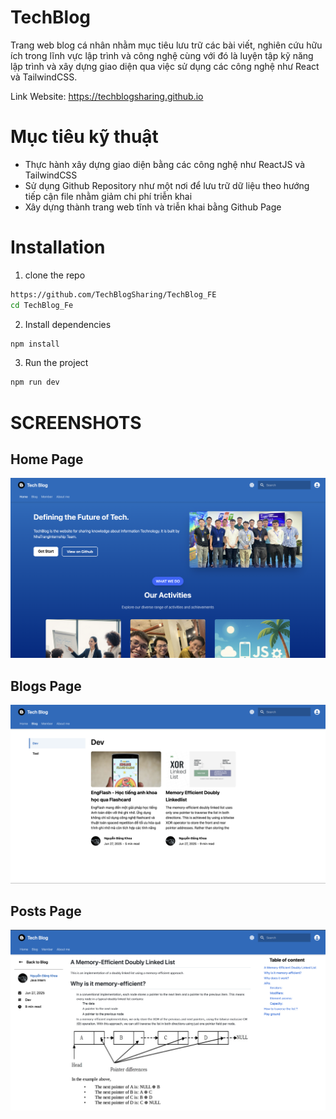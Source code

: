 # TechBlog 

Trang web blog cá nhân nhằm mục tiêu lưu trữ các bài viết, nghiên cứu hữu ích trong lĩnh vực lập trình và công nghệ cùng với đó là luyện tập kỹ năng lập trình và xây dựng giao diện qua việc sử dụng các công nghệ như React và TailwindCSS.

Link Website: https://techblogsharing.github.io
# Mục tiêu kỹ thuật

- Thực hành xây dựng giao diện bằng các công nghệ như ReactJS và TailwindCSS
- Sử dụng Github Repository như một nơi để lưu trữ dữ liệu theo hướng tiếp cận file nhằm giảm chi phí triễn khai
- Xây dựng thành trang web tĩnh và triễn khai bằng Github Page

# Installation
1. clone the repo
```bash
https://github.com/TechBlogSharing/TechBlog_FE
cd TechBlog_Fe
```
2. Install dependencies
```bash
npm install
```
3. Run the project
```bash
npm run dev
```
# SCREENSHOTS
## Home Page
![Home page](/images/homepage.png)
## Blogs Page
![Blogs page](/images/blogpage.png)
## Posts Page
![Posts page](/images/postpage.png)